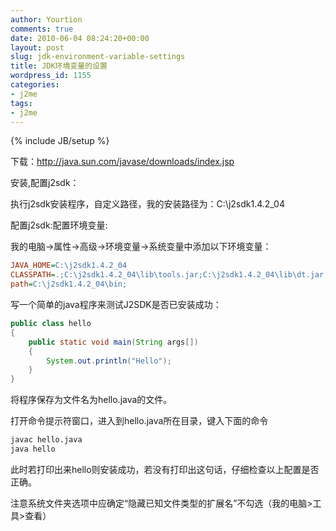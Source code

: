 ```yaml
---
author: Yourtion
comments: true
date: 2010-06-04 08:24:20+00:00
layout: post
slug: jdk-environment-variable-settings
title: JDK环境变量的设置
wordpress_id: 1155
categories:
- j2me
tags:
- j2me
---
```

{% include JB/setup %}

下载：http://java.sun.com/javase/downloads/index.jsp

安装,配置j2sdk：

执行j2sdk安装程序，自定义路径，我的安装路径为：C:\j2sdk1.4.2_04

配置j2sdk:配置环境变量:

我的电脑->属性->高级->环境变量->系统变量中添加以下环境变量：

```ini
JAVA_HOME=C:\j2sdk1.4.2_04
CLASSPATH=.;C:\j2sdk1.4.2_04\lib\tools.jar;C:\j2sdk1.4.2_04\lib\dt.jar;C:\j2sdk1.4.2_04\bin;
path=C:\j2sdk1.4.2_04\bin;
```

写一个简单的java程序来测试J2SDK是否已安装成功：

```java
public class hello
{
	public static void main(String args[])
	{
		System.out.println("Hello");
	}
}
```

将程序保存为文件名为hello.java的文件。

打开命令提示符窗口，进入到hello.java所在目录，键入下面的命令

```bash
javac hello.java
java hello
```

此时若打印出来hello则安装成功，若没有打印出这句话，仔细检查以上配置是否正确。

注意系统文件夹选项中应确定“隐藏已知文件类型的扩展名”不勾选（我的电脑>工具>查看）
